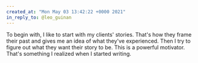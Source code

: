```yaml
---
created_at: "Mon May 03 13:42:22 +0000 2021"
in_reply_to: @leo_guinan
---
```


To begin with, I like to start with my clients' stories. That's how they frame their past and gives me an idea of what they've experienced. Then I try to figure out what they want their story to be. This is a powerful motivator. That's something I realized when I started writing.